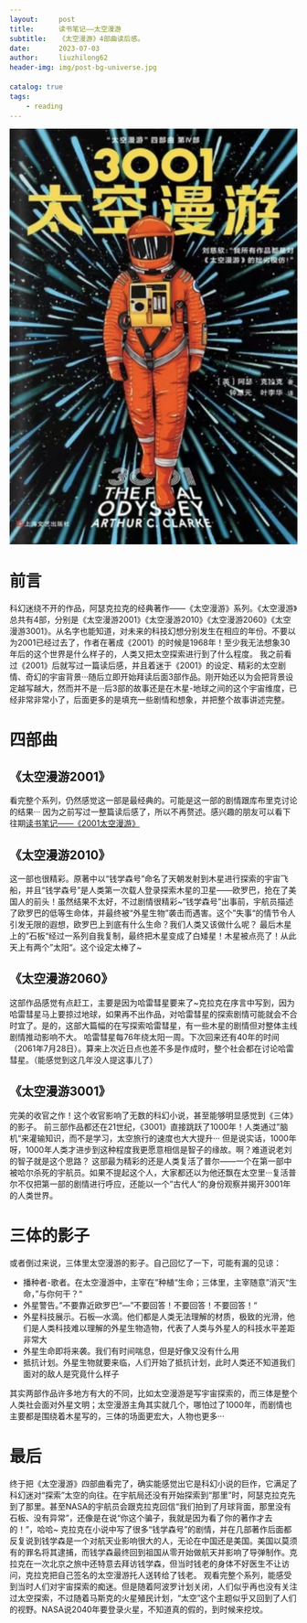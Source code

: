 ```yaml
---
layout:     post
title:      读书笔记——太空漫游
subtitle:   《太空漫游》4部曲读后感。
date:       2023-07-03
author:     liuzhilong62
header-img: img/post-bg-universe.jpg

catalog: true
tags:
    - reading
---
```


![在这里插入图片描述](/postimg/74d1fb2e9f9f4daf8543b6816d7a1419.png)


# 前言
科幻迷绕不开的作品，阿瑟克拉克的经典著作——《太空漫游》系列。《太空漫游》总共有4部，分别是《太空漫游2001》《太空漫游2010》《太空漫游2060》《太空漫游3001》。从名字也能知道，对未来的科技幻想分别发生在相应的年份。不要以为2001已经过去了，作者在著成《2001》的时候是1968年！至少我无法想象30年后的这个世界是什么样子的，人类又把太空探索进行到了什么程度。
我之前看过《2001》后就写过一篇读后感，并且着迷于《2001》的设定、精彩的太空剧情、奇幻的宇宙背景···随后立即开始拜读后面3部作品。刚开始还以为会把背景设定越写越大，然而并不是···后3部的故事还是在木星-地球之间的这个宇宙维度，已经非常非常小了，后面更多的是填充一些剧情和想象，并把整个故事讲述完整。
# 四部曲
## 《太空漫游2001》
看完整个系列，仍然感觉这一部是最经典的。可能是这一部的剧情跟库布里克讨论的结果···
因为之前写过一整篇读后感了，所以不再赘述。感兴趣的朋友可以看下往期[读书笔记——《2001太空漫游》](https://mp.csdn.net/mp_blog/creation/editor/130515764)
## 《太空漫游2010》
这一部也很精彩。原著中以“钱学森号”命名了天朝发射到木星进行探索的宇宙飞船，并且“钱学森号”是人类第一次载人登录探索木星的卫星——欧罗巴，抢在了美国人的前头！虽然结果不太好，不过剧情很精彩~“钱学森号”出事前，宇航员描述了欧罗巴的低等生命体，并最终被“外星生物”袭击而遇害。这个”失事“的情节令人引发无限的遐想，欧罗巴上到底有什么生命？我们人类又该做什么呢？
最后木星上的”石板“经过一系列自我复制，最终把木星变成了白矮星！木星被点亮了！从此天上有两个”太阳“。这个设定太棒了~
## 《太空漫游2060》
这部作品感觉有点赶工，主要是因为哈雷彗星要来了~克拉克在序言中写到，因为哈雷彗星马上要掠过地球，如果再不出作品，对哈雷彗星的探索剧情可能就会不合时宜了。是的，这部大篇幅的在写探索哈雷彗星，有一些木星的剧情但对整体主线剧情推动影响不大。
哈雷彗星每76年绕太阳一周。下次回来还有40年的时间（2061年7月28日）。算来上次近日点也差不多是作成时，整个社会都在讨论哈雷彗星。（能感觉到这几年没人提这事儿了）
## 《太空漫游3001》
完美的收官之作！这个收官影响了无数的科幻小说，甚至能够明显感觉到《三体》的影子。
前三部作品都还在21世纪，《3001》直接跳跃了1000年！人类通过”脑机“来灌输知识，而不是学习，太空旅行的速度也大大提升···
但是说实话，1000年呀，1000年人类才进步到这种程度我更愿意相信是智子的缘故。啊？难道说老刘的智子就是这个思路？
这部最为精彩的还是人类复活了普尔——一个在第一部中被哈尔杀死的宇航员。如果不提起这个人，大家都还以为他还飘在太空里···复活普尔不仅把第一部的剧情进行呼应，还能以一个”古代人“的身份观察并揭开3001年的人类世界。
# 三体的影子
或者倒过来说，三体里太空漫游的影子。自己回忆了一下，可能有漏的见谅：
 - 播种者-歌者。在太空漫游中，主宰在”种植“生命；三体里，主宰随意”消灭“生命，”与你何干？“
 - 外星警告。”不要靠近欧罗巴“—”不要回答！不要回答！不要回答！“
 - 外星科技展示。石板—水滴。他们都是人类无法理解的材质，极致的光滑，他们是人类科技难以理解的外星生物造物，代表了人类与外星人的科技水平差距非常大
 - 外星生命即将来袭。我们有时间喘息，但是好像又没有什么用
 - 抵抗计划。外星生物就要来临，人们开始了抵抗计划，此时人类还不知道我们面对的敌人是究竟什么样子

其实两部作品许多地方有大的不同，比如太空漫游是写宇宙探索的，而三体是整个人类社会面对外星文明；太空漫游主角其实就几个，哪怕过了1000年，而剧情也主要都是围绕着木星写的，三体的场面更宏大，人物也更多···
# 最后
终于把《太空漫游》四部曲看完了，确实能感觉出它是科幻小说的巨作，它满足了科幻迷对“探索”太空的向往。在宇航局还没有开始探索到“那里”时，阿瑟克拉克先到了那里。甚至NASA的宇航员会跟克拉克回信“我们拍到了月球背面，那里没有石板、没有异常”，还像是在说“你这个骗子，我就是因为看了你的著作才去的！”，哈哈~
克拉克在小说中写了很多“钱学森号”的剧情，并在几部著作后面都反复说到钱学森是一个对航天业影响很大的人，无论在中国还是美国。美国以莫须有的罪名将其逮捕，而钱学森最终回到祖国从零开始做航天并影响了导弹制作。克拉克在一次北京之旅中还特意去拜访钱学森，但当时钱老的身体不好医生不让访问，克拉克把自己签名的太空漫游托人送转给了钱老。
观看完整个系列，能感受到当时人们对宇宙探索的痴迷。但是随着阿波罗计划关闭，人们似乎再也没有关注过太空探索，不过随着马斯克的火星殖民计划，“太空”这个主题似乎又回到了人们的视野。NASA说2040年要登录火星，不知道真的假的，到时候来挖坟。
